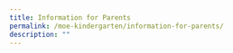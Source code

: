```yaml
---
title: Information for Parents
permalink: /moe-kindergarten/information-for-parents/
description: ""
---
```

